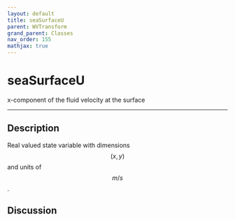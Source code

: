 ```yaml
---
layout: default
title: seaSurfaceU
parent: WVTransform
grand_parent: Classes
nav_order: 155
mathjax: true
---
```


#  seaSurfaceU

x-component of the fluid velocity at the surface


---

## Description
Real valued state variable with dimensions $$(x,y)$$ and units of $$m/s$$.

## Discussion

